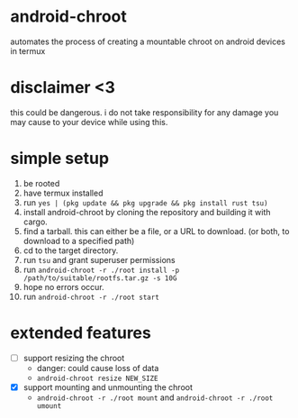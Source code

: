 # android-chroot
automates the process of creating a mountable chroot on android devices in termux

# disclaimer <3
this could be dangerous. i do not take responsibility for any damage you may cause to your device while using this.

# simple setup
1. be rooted
2. have termux installed
3. run `yes | (pkg update && pkg upgrade && pkg install rust tsu)`
4. install android-chroot by cloning the repository and building it with cargo.
5. find a tarball. this can either be a file, or a URL to download. (or both, to download to a specified path)
6. cd to the target directory.
7. run `tsu` and grant superuser permissions
8. run `android-chroot -r ./root install -p /path/to/suitable/rootfs.tar.gz -s 10G`
9. hope no errors occur.
10. run `android-chroot -r ./root start`

# extended features
- [ ] support resizing the chroot
    - danger: could cause loss of data
    - `android-chroot resize NEW_SIZE`
- [X] support mounting and unmounting the chroot
    - `android-chroot -r ./root mount` and `android-chroot -r ./root umount`